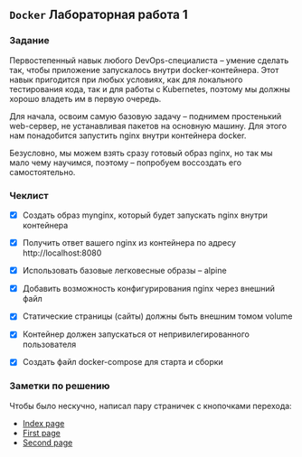 ## `Docker` Лабораторная работа 1

### Задание

Первостепенный навык любого DevOps-специалиста – умение сделать так, чтобы приложение запускалось внутри docker-контейнера. Этот навык пригодится при любых условиях, как для локального тестирования кода, так и для работы с Kubernetes, поэтому мы должны хорошо владеть им в первую очередь.

Для начала, освоим самую базовую задачу – поднимем простенький web-сервер, не устанавливая пакетов на основную машину. Для этого нам понадобится запустить nginx внутри контейнера docker.

Безусловно, мы можем взять сразу готовый образ nginx, но так мы мало чему научимся, поэтому – попробуем воссоздать его самостоятельно.


### Чеклист

- [x] Создать образ mynginx, который будет запускать nginx внутри контейнера
- [x] Получить ответ вашего nginx из контейнера по адресу http://localhost:8080
- [x] Использовать базовые легковесные образы – alpine
- [x] Добавить возможность конфигурирования nginx через внешний файл
- [x] Статические страницы (сайты) должны быть внешним томом volume
- [x] Контейнер должен запускаться от непривилегированного пользователя
- [x] Создать файл docker-compose для старта и сборки


### Заметки по решению

Чтобы было нескучно, написал пару страничек с кнопочками перехода:
- [Index page](http://localhost:8080/index.html)
- [First page](http://localhost:8080/page1.html)
- [Second page](http://localhost:8080/page2.html)
